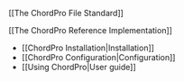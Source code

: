 [[The ChordPro File Standard]]

[[The ChordPro Reference Implementation]]
* [[ChordPro Installation|Installation]]
* [[ChordPro Configuration|Configuration]]
* [[Using ChordPro|User guide]]